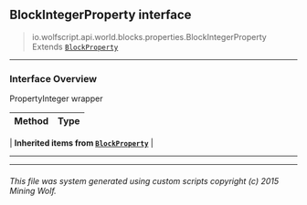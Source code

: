 ## BlockIntegerProperty __interface__

>io.wolfscript.api.world.blocks.properties.BlockIntegerProperty
>Extends [`BlockProperty`](BlockProperty.md)

---

### Interface Overview

PropertyInteger wrapper

Method | Type   
--- | :--- 
 |
__Inherited items from [`BlockProperty`](BlockProperty.md)__ |





---



---


###### This file was system generated using custom scripts copyright (c) 2015 Mining Wolf.
	

